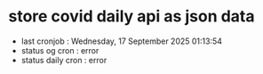 # store covid daily api as json data

- last cronjob : Wednesday, 17 September 2025 01:13:54
- status og cron : error
- status daily cron : error
      
      